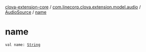 [clova-extension-core](../../index.md) / [com.linecorp.clova.extension.model.audio](../index.md) / [AudioSource](index.md) / [name](./name.md)

# name

`val name: `[`String`](https://kotlinlang.org/api/latest/jvm/stdlib/kotlin/-string/index.html)